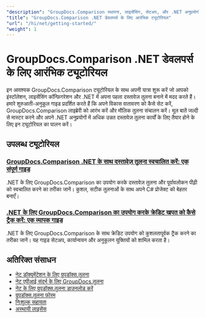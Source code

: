 ```yaml
---
"description": "GroupDocs.Comparison स्थापना, लाइसेंसिंग, सेटअप, और .NET अनुप्रयोगों में अपना पहला दस्तावेज़ तुलना बनाने के लिए चरण-दर-चरण ट्यूटोरियल।"
"title": "GroupDocs.Comparison .NET डेवलपर्स के लिए आरंभिक ट्यूटोरियल"
"url": "/hi/net/getting-started/"
"weight": 1
---
```


# GroupDocs.Comparison .NET डेवलपर्स के लिए आरंभिक ट्यूटोरियल

इन आवश्यक GroupDocs.Comparison ट्यूटोरियल के साथ अपनी यात्रा शुरू करें जो आपको इंस्टॉलेशन, लाइसेंसिंग कॉन्फ़िगरेशन और .NET में अपना पहला दस्तावेज़ तुलना बनाने में मदद करते हैं। हमारे शुरुआती-अनुकूल गाइड प्रदर्शित करते हैं कि अपने विकास वातावरण को कैसे सेट करें, GroupDocs.Comparison लाइब्रेरी को आरंभ करें और मौलिक तुलना संचालन करें। मूल बातें जल्दी से मास्टर करने और अपने .NET अनुप्रयोगों में अधिक उन्नत दस्तावेज़ तुलना कार्यों के लिए तैयार होने के लिए इन ट्यूटोरियल का पालन करें।

## उपलब्ध ट्यूटोरियल

### [GroupDocs.Comparison .NET के साथ दस्तावेज़ तुलना स्वचालित करें: एक संपूर्ण गाइड](./automate-document-comparison-groupdocs-net/)
.NET के लिए GroupDocs.Comparison का उपयोग करके दस्तावेज़ तुलना और पूर्वावलोकन पीढ़ी को स्वचालित करने का तरीका जानें। कुशल, सटीक तुलनाओं के साथ अपने C# प्रोजेक्ट को बेहतर बनाएँ।

### [.NET के लिए GroupDocs.Comparison का उपयोग करके क्रेडिट खपत को कैसे ट्रैक करें: एक व्यापक गाइड](./track-credit-consumption-groupdocs-comparison-dotnet/)
.NET के लिए GroupDocs.Comparison के साथ क्रेडिट उपयोग को कुशलतापूर्वक ट्रैक करने का तरीका जानें। यह गाइड सेटअप, कार्यान्वयन और अनुकूलन युक्तियों को शामिल करता है।

## अतिरिक्त संसाधन

- [नेट डॉक्यूमेंटेशन के लिए ग्रुपडॉक्स.तुलना](https://docs.groupdocs.com/comparison/net/)
- [नेट एपीआई संदर्भ के लिए GroupDocs.तुलना](https://reference.groupdocs.com/comparison/net/)
- [नेट के लिए ग्रुपडॉक्स.तुलना डाउनलोड करें](https://releases.groupdocs.com/comparison/net/)
- [ग्रुपडॉक्स.तुलना फोरम](https://forum.groupdocs.com/c/comparison)
- [निःशुल्क सहायता](https://forum.groupdocs.com/)
- [अस्थायी लाइसेंस](https://purchase.groupdocs.com/temporary-license/)
